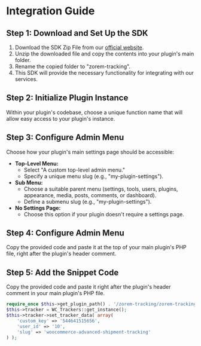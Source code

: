 # Integration Guide

## Step 1: Download and Set Up the SDK
1. Download the SDK Zip File from our [official website](link_to_sdk).
2. Unzip the downloaded file and copy the contents into your plugin's main folder.
3. Rename the copied folder to "zorem-tracking".
4. This SDK will provide the necessary functionality for integrating with our services.

## Step 2: Initialize Plugin Instance
Within your plugin's codebase, choose a unique function name that will allow easy access to your plugin's instance.

## Step 3: Configure Admin Menu
Choose how your plugin's main settings page should be accessible:
- **Top-Level Menu:**
  - Select "A custom top-level admin menu."
  - Specify a unique menu slug (e.g., "my-plugin-settings").
- **Sub Menu:**
  - Choose a suitable parent menu (settings, tools, users, plugins, appearance, media, posts, comments, or dashboard).
  - Define a submenu slug (e.g., "my-plugin-settings").
- **No Settings Page:**
  - Choose this option if your plugin doesn't require a settings page.

## Step 4: Configure Admin Menu
Copy the provided code and paste it at the top of your main plugin's PHP file, right after the plugin's header comment.

## Step 5: Add the Snippet Code
Copy the provided code and paste it right after the plugin's header comment in your main plugin's PHP file.

```php
require_once $this->get_plugin_path() . '/zorem-tracking/zorem-tracking.php';
$this->tracker = WC_Trackers::get_instance();
$this->tracker->set_tracker_data( array(
    'custom_key' => '544641515656',
    'user_id' => '10',
    'slug' => 'woocommerce-advanced-shipment-tracking'
) );
